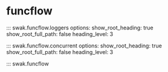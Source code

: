 # funcflow

::: swak.funcflow.loggers
    options:
      show_root_heading: true
      show_root_full_path: false
      heading_level: 3

::: swak.funcflow.concurrent
    options:
      show_root_heading: true
      show_root_full_path: false
      heading_level: 3

::: swak.funcflow
